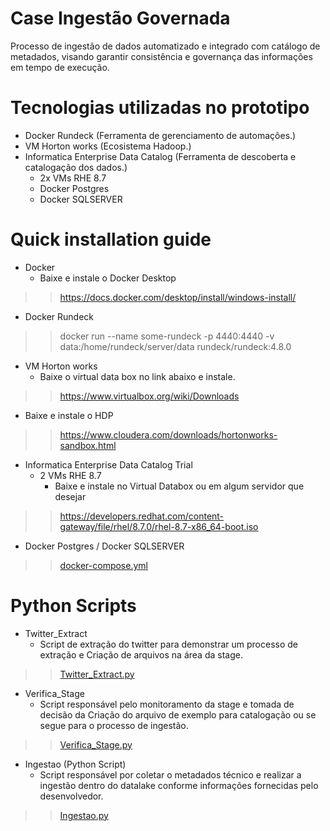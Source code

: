 # Case Ingestão Governada

Processo de ingestão de dados automatizado e integrado com catálogo de metadados, visando garantir consistência e governança das informações em tempo de execução.


# Tecnologias utilizadas no prototipo

- Docker Rundeck (Ferramenta de gerenciamento de automações.)
- VM Horton works (Ecosistema Hadoop.)
- Informatica Enterprise Data Catalog (Ferramenta de descoberta e catalogação dos dados.)
  - 2x VMs RHE 8.7 
  - Docker Postgres
  - Docker SQLSERVER 


# Quick installation guide

- Docker
  - Baixe e instale o Docker Desktop
>> https://docs.docker.com/desktop/install/windows-install/

- Docker Rundeck
>> docker run --name some-rundeck -p 4440:4440 -v data:/home/rundeck/server/data rundeck/rundeck:4.8.0 </sub>

- VM Horton works 
  - Baixe o virtual data box no link abaixo e instale.
>> https://www.virtualbox.org/wiki/Downloads
  - Baixe e instale o HDP
>> https://www.cloudera.com/downloads/hortonworks-sandbox.html

- Informatica Enterprise Data Catalog Trial
  - 2 VMs RHE 8.7
    - Baixe e instale no Virtual Databox ou em algum servidor que desejar
>> https://developers.redhat.com/content-gateway/file/rhel/8.7.0/rhel-8.7-x86_64-boot.iso
  - Docker Postgres / Docker SQLSERVER
>> [docker-compose.yml](compose/docker-compose.yml)
    
# Python Scripts

- Twitter_Extract 
  - Script de extração do twitter para demonstrar um processo de extração e Criação de arquivos na área da stage.
>> [Twitter_Extract.py](src/Twitter_Extract.py)

- Verifica_Stage
  - Script responsável pelo monitoramento da stage e tomada de decisão da Criação do arquivo de exemplo para catalogação ou se segue para o processo de 		        ingestão.
>> [Verifica_Stage.py](src/verifica_stage.py)

- Ingestao (Python Script)
  - Script responsável por coletar o metadados técnico e realizar a ingestão dentro do datalake conforme informações fornecidas pelo desenvolvedor.
>> [Ingestao.py](src/ingestao.py)

